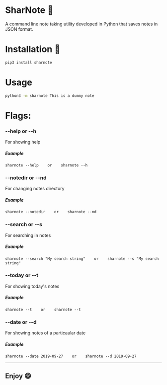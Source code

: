 # SharNote :book:
A command line note taking utility developed in Python that saves notes in JSON format.

# Installation :rocket:

```bash
pip3 install sharnote
```

# Usage

```bash
python3 -m sharnote This is a dummy note
```

#  Flags:

### --help or --h
For showing help
##### Example 
```
sharnote --help    or    sharnote --h
```

### --notedir or --nd
For changing notes directory
##### Example 
```
sharnote --notedir    or    sharnote --nd
```

### --search or --s
For searching in notes
##### Example 
```
sharnote --search "My search string"    or    sharnote --s "My search string"
```

### --today or --t
For showing today's notes
##### Example
```
sharnote --t    or    sharnote --t
```

### --date or --d
For showing notes of a particaular date
##### Example
```
sharnote --date 2019-09-27    or    sharnote --d 2019-09-27
```

---

## Enjoy :smile:
